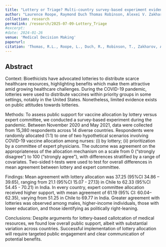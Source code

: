 ```yaml
---
title: "Lottery or Triage? Multi-country survey-based experiment evidence from the COVID-19 pandemic on public preferences for allocation of scarce medical resources"
author: "Laurence Roope, Raymond Duch Thomas Robinson, Alexei V. Zakharov, and Philip Clarke"
collection: research
permalink: /research/2025-07-09-Lottery_Triage
#excerpt:
#date: 2024-01-26
venue: 'Medical Decision Making'
paperurl:
citation: 'Thomas, R.L., Roope, L., Duch, R., Robinson, T., Zakharov, A.V., Clarke, P., (Forthcoming) "Lottery or Triage? Multi-country survey-based experiment evidence from the COVID-19 pandemic on public preferences for allocation of scarce medical resources", Medical Decision Making (Accepted).'
---
```




## Abstract
Context: Bioethicists have advocated lotteries to distribute scarce healthcare resources, highlighting benefits which make them attractive amid growing healthcare challenges. During the COVID-19 pandemic, lotteries were used to distribute vaccines within priority groups in some settings, notably in the United States.  Nonetheless, limited evidence exists on public attitudes towards lotteries.

Methods: To assess public support for vaccine allocation by lottery versus expert committee, we conducted a survey-based experiment during the pandemic. Between November 2020 and May 2021, data were collected from 15,380 respondents across 14 diverse countries. Respondents were randomly allocated (1:1) to one of two hypothetical scenarios involving COVID-19 vaccine allocation among nurses: (i) by lottery; (ii) prioritization by a committee of expert physicians. The outcome was agreement on the appropriateness of the allocation mechanism on a scale from 0 (“strongly disagree”) to 100 (“strongly agree”), with differences stratified by a range of covariates. Two-sided t-tests were used to test for overall differences in mean agreement between lottery and expert committee.  

Findings: Mean agreement with lottery allocation was 37.25 (95%CI 34.86 – 39.65), ranging from 21.1 (95%CI 15.07 - 27.13) in Chile to 62.33 (95%CI 54.45 - 70.21) in India. In every country, expert committee allocation received higher support, with mean agreement of 61.19 (95% CI: 60.04–62.35), varying from 51.25 in Chile to 69.77 in India. Greater agreement with lotteries was observed among males, higher-income individuals, those with lower education, and those identifying as politically right-leaning.

Conclusions: Despite arguments for lottery-based callotcation of medical resources, we found low overall public support, albeit with substantial variation across countries. Successful implementation of lottery allocation will require targeted public engagement and clear communication of potential benefits.
